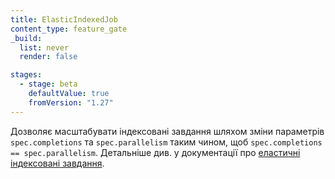 ```yaml
---
title: ElasticIndexedJob
content_type: feature_gate
_build:
  list: never
  render: false

stages:
  - stage: beta
    defaultValue: true
    fromVersion: "1.27"
---
```

Дозволяє масштабувати індексовані завдання шляхом зміни параметрів `spec.completions` та `spec.parallelism` таким чином, щоб `spec.completions == spec.parallelism`. Детальніше див. у документації про [еластичні індексовані завдання](/uk/docs/concepts/workloads/controllers/job#elastic-indexed-jobs).
